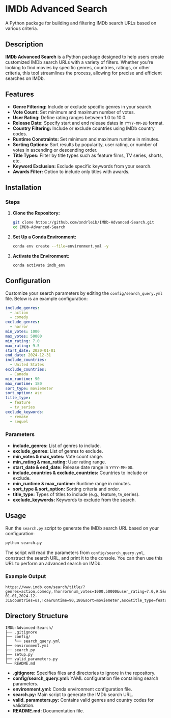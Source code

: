 # IMDb Advanced Search

A Python package for building and filtering IMDb search URLs based on various criteria.

## Description

**IMDb Advanced Search** is a Python package designed to help users create customized IMDb search URLs with a variety of filters. Whether you're looking to find movies by specific genres, countries, ratings, or other criteria, this tool streamlines the process, allowing for precise and efficient searches on IMDb.

## Features

- **Genre Filtering:** Include or exclude specific genres in your search.
- **Vote Count:** Set minimum and maximum number of votes.
- **User Rating:** Define rating ranges between 1.0 to 10.0.
- **Release Date:** Specify start and end release dates in `YYYY-MM-DD` format.
- **Country Filtering:** Include or exclude countries using IMDb country codes.
- **Runtime Constraints:** Set minimum and maximum runtime in minutes.
- **Sorting Options:** Sort results by popularity, user rating, or number of votes in ascending or descending order.
- **Title Types:** Filter by title types such as feature films, TV series, shorts, etc.
- **Keyword Exclusion:** Exclude specific keywords from your search.
- **Awards Filter:** Option to include only titles with awards.

## Installation

### Steps

1. **Clone the Repository:**

    ```bash
    git clone https://github.com/xndrleib/IMDb-Advanced-Search.git
    cd IMDb-Advanced-Search
    ```

2. **Set Up a Conda Environment:**

    ```bash
    conda env create --file=environment.yml -y
    ```
3. **Activate the Environment:**
    ```
    conda activate imdb_env
    ```

## Configuration

Customize your search parameters by editing the `config/search_query.yml` file. Below is an example configuration:

```yaml
include_genres:
  - action
  - comedy
exclude_genres:
  - horror
min_votes: 1000
max_votes: 50000
min_rating: 7.0
max_rating: 9.5
start_date: 2020-01-01
end_date: 2024-12-31
include_countries:
  - United States
exclude_countries:
  - Canada
min_runtime: 90
max_runtime: 180
sort_type: moviemeter
sort_option: asc
title_type:
  - feature
  - tv_series
exclude_keywords:
  - remake
  - sequel
```

### Parameters

- **include_genres:** List of genres to include.
- **exclude_genres:** List of genres to exclude.
- **min_votes & max_votes:** Vote count range.
- **min_rating & max_rating:** User rating range.
- **start_date & end_date:** Release date range in `YYYY-MM-DD`.
- **include_countries & exclude_countries:** Countries to include or exclude.
- **min_runtime & max_runtime:** Runtime range in minutes.
- **sort_type & sort_option:** Sorting criteria and order.
- **title_type:** Types of titles to include (e.g., feature, tv_series).
- **exclude_keywords:** Keywords to exclude from the search.

## Usage

Run the `search.py` script to generate the IMDb search URL based on your configuration:

```bash
python search.py
```

The script will read the parameters from `config/search_query.yml`, construct the search URL, and print it to the console. You can then use this URL to perform an advanced search on IMDb.

### Example Output

```
https://www.imdb.com/search/title/?genres=action,comedy,!horror&num_votes=1000,50000&user_rating=7.0,9.5&release_date=2020-01-01,2024-12-31&countries=us,!ca&runtime=90,180&sort=moviemeter,asc&title_type=feature,tv_series&keywords=!remake,!sequel&has=awards
```

## Directory Structure

```
IMDb-Advanced-Search/
├── .gitignore
├── config/
│   └── search_query.yml
├── environment.yml
├── search.py
├── setup.py
├── valid_parameters.py
└── README.md
```

- **.gitignore:** Specifies files and directories to ignore in the repository.
- **config/search_query.yml:** YAML configuration file containing search parameters.
- **environment.yml:** Conda environment configuration file.
- **search.py:** Main script to generate the IMDb search URL.
- **valid_parameters.py:** Contains valid genres and country codes for validation.
- **README.md:** Documentation file.
